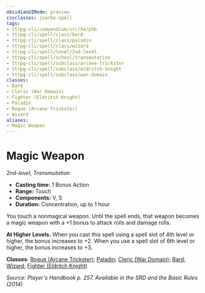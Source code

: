 ```yaml
---
obsidianUIMode: preview
cssclasses: json5e-spell
tags:
- ttrpg-cli/compendium/src/5e/phb
- ttrpg-cli/spell/class/bard
- ttrpg-cli/spell/class/paladin
- ttrpg-cli/spell/class/wizard
- ttrpg-cli/spell/level/2nd-level
- ttrpg-cli/spell/school/transmutation
- ttrpg-cli/spell/subclass/arcane-trickster
- ttrpg-cli/spell/subclass/eldritch-knight
- ttrpg-cli/spell/subclass/war-domain
classes:
- Bard
- Cleric (War Domain)
- Fighter (Eldritch Knight)
- Paladin
- Rogue (Arcane Trickster)
- Wizard
aliases:
- Magic Weapon
---
```

# Magic Weapon
*2nd-level, Transmutation*  


- **Casting time:** 1 Bonus Action
- **Range:** Touch
- **Components:** V, S
- **Duration:** Concentration, up to 1 hour

You touch a nonmagical weapon. Until the spell ends, that weapon becomes a magic weapon with a +1 bonus to attack rolls and damage rolls.

**At Higher Levels.** When you cast this spell using a spell slot of 4th level or higher, the bonus increases to +2. When you use a spell slot of 6th level or higher, the bonus increases to +3.

**Classes**: [Rogue (Arcane Trickster)](/CLI/lists/list-spells-classes-rogue-arcane-trickster.md); [Paladin](/CLI/lists/list-spells-classes-paladin.md); [Cleric (War Domain)](/CLI/lists/list-spells-classes-cleric-war-domain.md); [Bard](/CLI/lists/list-spells-classes-bard.md); [Wizard](/CLI/lists/list-spells-classes-wizard.md); [Fighter (Eldritch Knight)](/CLI/lists/list-spells-classes-fighter-eldritch-knight.md)

*Source: Player's Handbook p. 257. Available in the <span title='Systems Reference Document (5.1)'>SRD</span> and the Basic Rules (2014)*